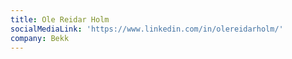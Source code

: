 ```yaml
---
title: Ole Reidar Holm
socialMediaLink: 'https://www.linkedin.com/in/olereidarholm/'
company: Bekk
---
```


